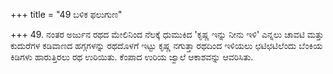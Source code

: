+++
title = "49 ಬಳಿಕ ಫಲುಗುಣ"

+++
49. ನಂತರ ಅರ್ಜುನ ರಥದ ಮೇಲಿನಿಂದ ನೆಲಕ್ಕೆ ಧುಮುಕಿದ 'ಕೃಷ್ಣ ಇನ್ನು ನೀನು ಇಳಿ' ಎನ್ನಲು ಚಾವಟಿ ಮತ್ತು ಕುದುರೆಗಳ ಕಡಿವಾಣದ ಹಗ್ಗಗಳನ್ನು ರಥದೊಳಗೆ ಇಟ್ಟು ಕೃಷ್ಣ ನಗುತ್ತಾ ರಥದಿಂದ ಇಳಿಯಲು ಛಟಿಛಟಿಲೆಂದು ಬೆಂಕಿಯ ಕಿಡಿಗಳು ಹಾರುತ್ತಿರಲು ರಥ ಉರಿಯಿತು. ಕೆಂಪಾದ ಉರಿಯ ಜ್ವಾಲೆ ಆಕಾಶವನ್ನು ಆವರಿಸಿತು.